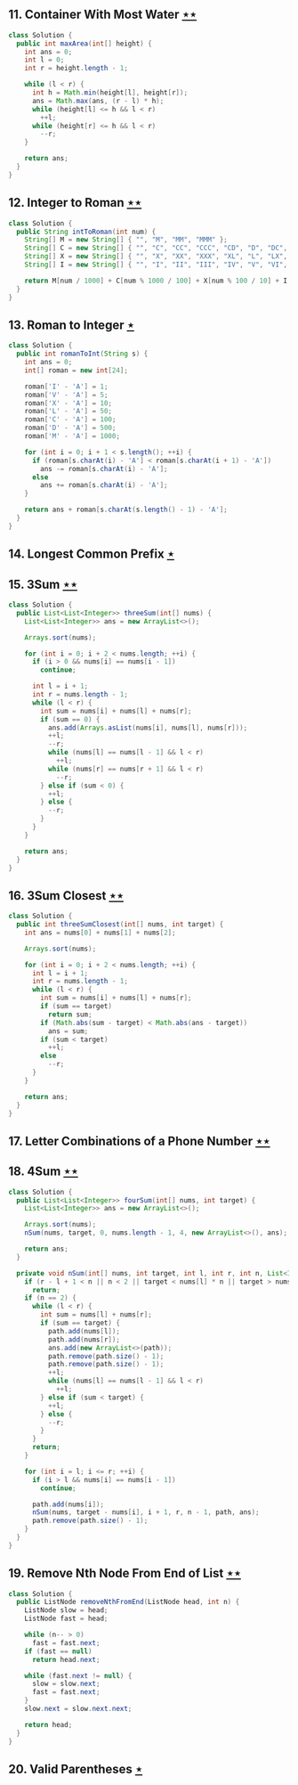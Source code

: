 ## 11. Container With Most Water [$\star\star$](https://leetcode.com/problems/container-with-most-water)

```java
class Solution {
  public int maxArea(int[] height) {
    int ans = 0;
    int l = 0;
    int r = height.length - 1;

    while (l < r) {
      int h = Math.min(height[l], height[r]);
      ans = Math.max(ans, (r - l) * h);
      while (height[l] <= h && l < r)
        ++l;
      while (height[r] <= h && l < r)
        --r;
    }

    return ans;
  }
}
```

## 12. Integer to Roman [$\star\star$](https://leetcode.com/problems/integer-to-roman)

```java
class Solution {
  public String intToRoman(int num) {
    String[] M = new String[] { "", "M", "MM", "MMM" };
    String[] C = new String[] { "", "C", "CC", "CCC", "CD", "D", "DC", "DCC", "DCCC", "CM" };
    String[] X = new String[] { "", "X", "XX", "XXX", "XL", "L", "LX", "LXX", "LXXX", "XC" };
    String[] I = new String[] { "", "I", "II", "III", "IV", "V", "VI", "VII", "VIII", "IX" };

    return M[num / 1000] + C[num % 1000 / 100] + X[num % 100 / 10] + I[num % 10];
  }
}
```

## 13. Roman to Integer [$\star$](https://leetcode.com/problems/roman-to-integer)

```java
class Solution {
  public int romanToInt(String s) {
    int ans = 0;
    int[] roman = new int[24];

    roman['I' - 'A'] = 1;
    roman['V' - 'A'] = 5;
    roman['X' - 'A'] = 10;
    roman['L' - 'A'] = 50;
    roman['C' - 'A'] = 100;
    roman['D' - 'A'] = 500;
    roman['M' - 'A'] = 1000;

    for (int i = 0; i + 1 < s.length(); ++i) {
      if (roman[s.charAt(i) - 'A'] < roman[s.charAt(i + 1) - 'A'])
        ans -= roman[s.charAt(i) - 'A'];
      else
        ans += roman[s.charAt(i) - 'A'];
    }

    return ans + roman[s.charAt(s.length() - 1) - 'A'];
  }
}
```

## 14. Longest Common Prefix [$\star$](https://leetcode.com/problems/longest-common-prefix)

## 15. 3Sum [$\star\star$](https://leetcode.com/problems/3sum)

```java
class Solution {
  public List<List<Integer>> threeSum(int[] nums) {
    List<List<Integer>> ans = new ArrayList<>();

    Arrays.sort(nums);

    for (int i = 0; i + 2 < nums.length; ++i) {
      if (i > 0 && nums[i] == nums[i - 1])
        continue;

      int l = i + 1;
      int r = nums.length - 1;
      while (l < r) {
        int sum = nums[i] + nums[l] + nums[r];
        if (sum == 0) {
          ans.add(Arrays.asList(nums[i], nums[l], nums[r]));
          ++l;
          --r;
          while (nums[l] == nums[l - 1] && l < r)
            ++l;
          while (nums[r] == nums[r + 1] && l < r)
            --r;
        } else if (sum < 0) {
          ++l;
        } else {
          --r;
        }
      }
    }

    return ans;
  }
}
```

## 16. 3Sum Closest [$\star\star$](https://leetcode.com/problems/3sum-closest)

```java
class Solution {
  public int threeSumClosest(int[] nums, int target) {
    int ans = nums[0] + nums[1] + nums[2];

    Arrays.sort(nums);

    for (int i = 0; i + 2 < nums.length; ++i) {
      int l = i + 1;
      int r = nums.length - 1;
      while (l < r) {
        int sum = nums[i] + nums[l] + nums[r];
        if (sum == target)
          return sum;
        if (Math.abs(sum - target) < Math.abs(ans - target))
          ans = sum;
        if (sum < target)
          ++l;
        else
          --r;
      }
    }

    return ans;
  }
}
```

## 17. Letter Combinations of a Phone Number [$\star\star$](https://leetcode.com/problems/letter-combinations-of-a-phone-number)

## 18. 4Sum [$\star\star$](https://leetcode.com/problems/4sum)

```java
class Solution {
  public List<List<Integer>> fourSum(int[] nums, int target) {
    List<List<Integer>> ans = new ArrayList<>();

    Arrays.sort(nums);
    nSum(nums, target, 0, nums.length - 1, 4, new ArrayList<>(), ans);

    return ans;
  }

  private void nSum(int[] nums, int target, int l, int r, int n, List<Integer> path, List<List<Integer>> ans) {
    if (r - l + 1 < n || n < 2 || target < nums[l] * n || target > nums[r] * n)
      return;
    if (n == 2) {
      while (l < r) {
        int sum = nums[l] + nums[r];
        if (sum == target) {
          path.add(nums[l]);
          path.add(nums[r]);
          ans.add(new ArrayList<>(path));
          path.remove(path.size() - 1);
          path.remove(path.size() - 1);
          ++l;
          while (nums[l] == nums[l - 1] && l < r)
            ++l;
        } else if (sum < target) {
          ++l;
        } else {
          --r;
        }
      }
      return;
    }

    for (int i = l; i <= r; ++i) {
      if (i > l && nums[i] == nums[i - 1])
        continue;

      path.add(nums[i]);
      nSum(nums, target - nums[i], i + 1, r, n - 1, path, ans);
      path.remove(path.size() - 1);
    }
  }
}
```

## 19. Remove Nth Node From End of List [$\star\star$](https://leetcode.com/problems/remove-nth-node-from-end-of-list)

```java
class Solution {
  public ListNode removeNthFromEnd(ListNode head, int n) {
    ListNode slow = head;
    ListNode fast = head;

    while (n-- > 0)
      fast = fast.next;
    if (fast == null)
      return head.next;

    while (fast.next != null) {
      slow = slow.next;
      fast = fast.next;
    }
    slow.next = slow.next.next;

    return head;
  }
}
```

## 20. Valid Parentheses [$\star$](https://leetcode.com/problems/valid-parentheses)
